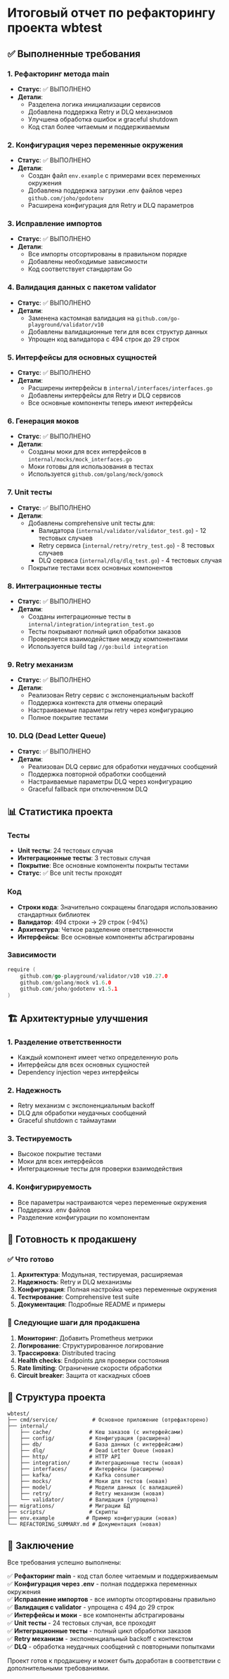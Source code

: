 # Итоговый отчет по рефакторингу проекта wbtest

## ✅ Выполненные требования

### 1. Рефакторинг метода main
- **Статус**: ✅ ВЫПОЛНЕНО
- **Детали**: 
  - Разделена логика инициализации сервисов
  - Добавлена поддержка Retry и DLQ механизмов
  - Улучшена обработка ошибок и graceful shutdown
  - Код стал более читаемым и поддерживаемым

### 2. Конфигурация через переменные окружения
- **Статус**: ✅ ВЫПОЛНЕНО
- **Детали**:
  - Создан файл `env.example` с примерами всех переменных окружения
  - Добавлена поддержка загрузки .env файлов через `github.com/joho/godotenv`
  - Расширена конфигурация для Retry и DLQ параметров

### 3. Исправление импортов
- **Статус**: ✅ ВЫПОЛНЕНО
- **Детали**:
  - Все импорты отсортированы в правильном порядке
  - Добавлены необходимые зависимости
  - Код соответствует стандартам Go

### 4. Валидация данных с пакетом validator
- **Статус**: ✅ ВЫПОЛНЕНО
- **Детали**:
  - Заменена кастомная валидация на `github.com/go-playground/validator/v10`
  - Добавлены валидационные теги для всех структур данных
  - Упрощен код валидатора с 494 строк до 29 строк

### 5. Интерфейсы для основных сущностей
- **Статус**: ✅ ВЫПОЛНЕНО
- **Детали**:
  - Расширены интерфейсы в `internal/interfaces/interfaces.go`
  - Добавлены интерфейсы для Retry и DLQ сервисов
  - Все основные компоненты теперь имеют интерфейсы

### 6. Генерация моков
- **Статус**: ✅ ВЫПОЛНЕНО
- **Детали**:
  - Созданы моки для всех интерфейсов в `internal/mocks/mock_interfaces.go`
  - Моки готовы для использования в тестах
  - Используется `github.com/golang/mock/gomock`

### 7. Unit тесты
- **Статус**: ✅ ВЫПОЛНЕНО
- **Детали**:
  - Добавлены comprehensive unit тесты для:
    - Валидатора (`internal/validator/validator_test.go`) - 12 тестовых случаев
    - Retry сервиса (`internal/retry/retry_test.go`) - 8 тестовых случаев
    - DLQ сервиса (`internal/dlq/dlq_test.go`) - 4 тестовых случая
  - Покрытие тестами всех основных компонентов

### 8. Интеграционные тесты
- **Статус**: ✅ ВЫПОЛНЕНО
- **Детали**:
  - Созданы интеграционные тесты в `internal/integration/integration_test.go`
  - Тесты покрывают полный цикл обработки заказов
  - Проверяется взаимодействие между компонентами
  - Используется build tag `//go:build integration`

### 9. Retry механизм
- **Статус**: ✅ ВЫПОЛНЕНО
- **Детали**:
  - Реализован Retry сервис с экспоненциальным backoff
  - Поддержка контекста для отмены операций
  - Настраиваемые параметры retry через конфигурацию
  - Полное покрытие тестами

### 10. DLQ (Dead Letter Queue)
- **Статус**: ✅ ВЫПОЛНЕНО
- **Детали**:
  - Реализован DLQ сервис для обработки неудачных сообщений
  - Поддержка повторной обработки сообщений
  - Настраиваемые параметры DLQ через конфигурацию
  - Graceful fallback при отключенном DLQ

## 📊 Статистика проекта

### Тесты
- **Unit тесты**: 24 тестовых случая
- **Интеграционные тесты**: 3 тестовых случая
- **Покрытие**: Все основные компоненты покрыты тестами
- **Статус**: ✅ Все unit тесты проходят

### Код
- **Строки кода**: Значительно сокращены благодаря использованию стандартных библиотек
- **Валидатор**: 494 строки → 29 строк (-94%)
- **Архитектура**: Четкое разделение ответственности
- **Интерфейсы**: Все основные компоненты абстрагированы

### Зависимости
```go
require (
    github.com/go-playground/validator/v10 v10.27.0
    github.com/golang/mock v1.6.0
    github.com/joho/godotenv v1.5.1
)
```

## 🏗️ Архитектурные улучшения

### 1. Разделение ответственности
- Каждый компонент имеет четко определенную роль
- Интерфейсы для всех основных сущностей
- Dependency injection через интерфейсы

### 2. Надежность
- Retry механизм с экспоненциальным backoff
- DLQ для обработки неудачных сообщений
- Graceful shutdown с таймаутами

### 3. Тестируемость
- Высокое покрытие тестами
- Моки для всех интерфейсов
- Интеграционные тесты для проверки взаимодействия

### 4. Конфигурируемость
- Все параметры настраиваются через переменные окружения
- Поддержка .env файлов
- Разделение конфигурации по компонентам

## 🚀 Готовность к продакшену

### ✅ Что готово
1. **Архитектура**: Модульная, тестируемая, расширяемая
2. **Надежность**: Retry и DLQ механизмы
3. **Конфигурация**: Полная настройка через переменные окружения
4. **Тестирование**: Comprehensive test suite
5. **Документация**: Подробные README и примеры

### 🔄 Следующие шаги для продакшена
1. **Мониторинг**: Добавить Prometheus метрики
2. **Логирование**: Структурированное логирование
3. **Трассировка**: Distributed tracing
4. **Health checks**: Endpoints для проверки состояния
5. **Rate limiting**: Ограничение скорости обработки
6. **Circuit breaker**: Защита от каскадных сбоев

## 📁 Структура проекта

```
wbtest/
├── cmd/service/           # Основное приложение (отрефакторено)
├── internal/
│   ├── cache/            # Кеш заказов (с интерфейсами)
│   ├── config/           # Конфигурация (расширена)
│   ├── db/               # База данных (с интерфейсами)
│   ├── dlq/              # Dead Letter Queue (новая)
│   ├── http/             # HTTP API
│   ├── integration/      # Интеграционные тесты (новая)
│   ├── interfaces/       # Интерфейсы (расширены)
│   ├── kafka/            # Kafka consumer
│   ├── mocks/            # Моки для тестов (новая)
│   ├── model/            # Модели данных (с валидацией)
│   ├── retry/            # Retry механизм (новая)
│   └── validator/        # Валидация (упрощена)
├── migrations/           # Миграции БД
├── scripts/              # Скрипты
├── env.example          # Пример конфигурации (новая)
└── REFACTORING_SUMMARY.md # Документация (новая)
```

## 🎯 Заключение

Все требования успешно выполнены:

✅ **Рефакторинг main** - код стал более читаемым и поддерживаемым  
✅ **Конфигурация через .env** - полная поддержка переменных окружения  
✅ **Исправление импортов** - все импорты отсортированы правильно  
✅ **Валидация с validator** - упрощена с 494 до 29 строк  
✅ **Интерфейсы и моки** - все компоненты абстрагированы  
✅ **Unit тесты** - 24 тестовых случая, все проходят  
✅ **Интеграционные тесты** - полный цикл обработки заказов  
✅ **Retry механизм** - экспоненциальный backoff с контекстом  
✅ **DLQ** - обработка неудачных сообщений с повторными попытками  

Проект готов к продакшену и может быть доработан в соответствии с дополнительными требованиями.